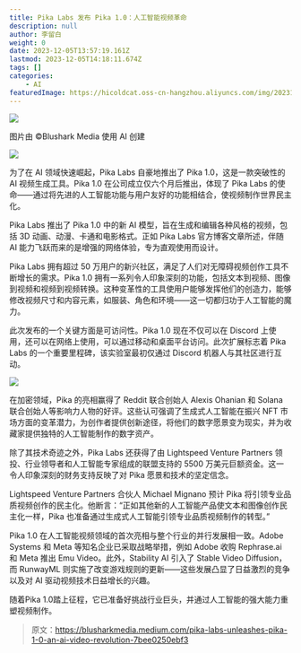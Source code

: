 ```yaml
---
title: Pika Labs 发布 Pika 1.0：人工智能视频革命
description: null
author: 李留白
weight: 0
date: 2023-12-05T13:57:19.161Z
lastmod: 2023-12-05T14:18:11.674Z
tags: []
categories:
    - AI
featuredImage: https://hicoldcat.oss-cn-hangzhou.aliyuncs.com/img/20231205221423.png
---
```


![](https://hicoldcat.oss-cn-hangzhou.aliyuncs.com/img/20231205221423.png)

图片由 ©Blushark Media 使用 AI 创建

![](https://hicoldcat.oss-cn-hangzhou.aliyuncs.com/img/20231205221440.png)

为了在 AI 领域快速崛起，Pika Labs 自豪地推出了 Pika 1.0，这是一款突破性的 AI 视频生成工具。Pika 1.0 在公司成立仅六个月后推出，体现了 Pika Labs 的使命——通过将先进的人工智能功能与用户友好的功能相结合，使视频制作世界民主化。

Pika Labs 推出了 Pika 1.0 中的新 AI 模型，旨在生成和编辑各种风格的视频，包括 3D 动画、动漫、卡通和电影格式。正如 Pika Labs 官方博客文章所述，伴随 AI 能力飞跃而来的是增强的网络体验，专为直观使用而设计。

Pika Labs 拥有超过 50 万用户的新兴社区，满足了人们对无障碍视频创作工具不断增长的需求。Pika 1.0 拥有一系列令人印象深刻的功能，包括文本到视频、图像到视频和视频到视频转换。这种变革性的工具使用户能够发挥他们的创造力，能够修改视频尺寸和内容元素，如服装、角色和环境——这一切都归功于人工智能的魔力。

此次发布的一个关键方面是可访问性。Pika 1.0 现在不仅可以在 Discord 上使用，还可以在网络上使用，可以通过移动和桌面平台访问。此次扩展标志着 Pika Labs 的一个重要里程碑，该实验室最初仅通过 Discord 机器人与其社区进行互动。

![](https://hicoldcat.oss-cn-hangzhou.aliyuncs.com/img/20231205221459.png)

在加密领域，Pika 的亮相赢得了 Reddit 联合创始人 Alexis Ohanian 和 Solana 联合创始人等影响力人物的好评。这些认可强调了生成式人工智能在振兴 NFT 市场方面的变革潜力，为创作者提供创新途径，将他们的数字愿景变为现实，并为收藏家提供独特的人工智能制作的数字资产。

除了其技术奇迹之外，Pika Labs 还获得了由 Lightspeed Venture Partners 领投、行业领导者和人工智能专家组成的联盟支持的 5500 万美元巨额资金。这一令人印象深刻的财务支持反映了对 Pika 愿景和技术的坚定信念。

Lightspeed Venture Partners 合伙人 Michael Mignano 预计 Pika 将引领专业品质视频创作的民主化。他断言：“正如其他新的人工智能产品使文本和图像创作民主化一样，Pika 也准备通过生成式人工智能引领专业品质视频制作的转型。”

Pika 1.0 在人工智能视频领域的首次亮相与整个行业的并行发展相一致。Adobe Systems 和 Meta 等知名企业已采取战略举措，例如 Adobe 收购 Rephrase.ai 和 Meta 推出 Emu Video。此外，Stability AI 引入了 Stable Video Diffusion，而 RunwayML 则实施了改变游戏规则的更新——这些发展凸显了日益激烈的竞争以及对 AI 驱动视频技术日益增长的兴趣。

随着Pika 1.0踏上征程，它已准备好挑战行业巨头，并通过人工智能的强大能力重塑视频制作。

>原文：https://blusharkmedia.medium.com/pika-labs-unleashes-pika-1-0-an-ai-video-revolution-7bee0250ebf3

